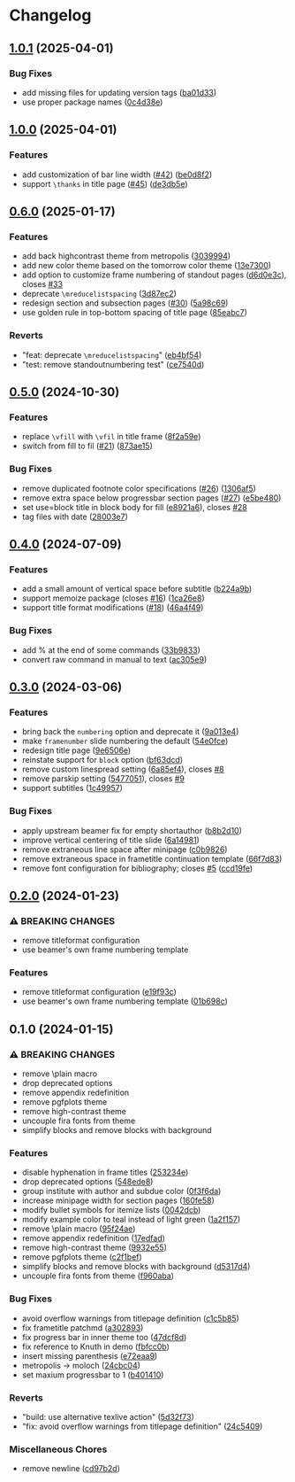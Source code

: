 # Changelog

## [1.0.1](https://github.com/jolars/moloch/compare/v1.0.0...v1.0.1) (2025-04-01)


### Bug Fixes

* add missing files for updating version tags ([ba01d33](https://github.com/jolars/moloch/commit/ba01d33b1993d4992372420f25f6390c5e4baa91))
* use proper package names ([0c4d38e](https://github.com/jolars/moloch/commit/0c4d38e3c2e2b0b93bfc1b6c1abe6bf0a3a01311))

## [1.0.0](https://github.com/jolars/moloch/compare/v0.6.0...v1.0.0) (2025-04-01)


### Features

* add customization of bar line width ([#42](https://github.com/jolars/moloch/issues/42)) ([be0d8f2](https://github.com/jolars/moloch/commit/be0d8f23c72b9760baeb31a58d2e9988cba5d19a))
* support `\thanks` in title page ([#45](https://github.com/jolars/moloch/issues/45)) ([de3db5e](https://github.com/jolars/moloch/commit/de3db5e517c06d1b8793b3a1c134b9bf4ad8b189))

## [0.6.0](https://github.com/jolars/moloch/compare/v0.5.0...v0.6.0) (2025-01-17)


### Features

* add back highcontrast theme from metropolis ([3039994](https://github.com/jolars/moloch/commit/3039994e27a01d54d7a3cfa696318413161f5e15))
* add new color theme based on the tomorrow color theme ([13e7300](https://github.com/jolars/moloch/commit/13e73007c6d29989684aa228f7f74d3bdcce526f))
* add option to customize frame numbering of standout pages ([d6d0e3c](https://github.com/jolars/moloch/commit/d6d0e3c61565f06d1987c275e2460c9b61ef8ae3)), closes [#33](https://github.com/jolars/moloch/issues/33)
* deprecate `\mreducelistspacing` ([3d87ec2](https://github.com/jolars/moloch/commit/3d87ec2d8d4a81c09d13083aa61af2a36ce6dd1d))
* redesign section and subsection pages  ([#30](https://github.com/jolars/moloch/issues/30)) ([5a98c69](https://github.com/jolars/moloch/commit/5a98c69a3f07b5b36d5d2c5e5a117e25c472ad22))
* use golden rule in top-bottom spacing of title page ([85eabc7](https://github.com/jolars/moloch/commit/85eabc7beef4296dcc7a7ac53eb0f7a785fe8c35))


### Reverts

* "feat: deprecate `\mreducelistspacing`" ([eb4bf54](https://github.com/jolars/moloch/commit/eb4bf54e734a64936903d18dbb6d1668d769fa01))
* "test: remove standoutnumbering test" ([ce7540d](https://github.com/jolars/moloch/commit/ce7540d71caf490cbd3129345cd778b1519394d9))

## [0.5.0](https://github.com/jolars/moloch/compare/v0.4.0...v0.5.0) (2024-10-30)


### Features

* replace `\vfill` with `\vfil` in title frame ([8f2a59e](https://github.com/jolars/moloch/commit/8f2a59e239cf0ae32f1a5c8fbf6ad739fa1cd328))
* switch from fill to fil ([#21](https://github.com/jolars/moloch/issues/21)) ([873ae15](https://github.com/jolars/moloch/commit/873ae154824ed10d45f05c6efe4c4cc73eca1a22))


### Bug Fixes

* remove duplicated footnote color specifications ([#26](https://github.com/jolars/moloch/issues/26)) ([1306af5](https://github.com/jolars/moloch/commit/1306af5a73e0a030ece2ad9825496cc28507ad54))
* remove extra space below progressbar section pages ([#27](https://github.com/jolars/moloch/issues/27)) ([e5be480](https://github.com/jolars/moloch/commit/e5be4806ab9b975be8e8f67434c80fd2155e30b2))
* set use=block title in block body for fill ([e8921a6](https://github.com/jolars/moloch/commit/e8921a69642166ef22b9b27cd3633a735c22f153)), closes [#28](https://github.com/jolars/moloch/issues/28)
* tag files with date ([28003e7](https://github.com/jolars/moloch/commit/28003e7502ce420a0e24b96e27ba3d30b9b0ecbc))

## [0.4.0](https://github.com/jolars/moloch/compare/v0.3.0...v0.4.0) (2024-07-09)


### Features

* add a small amount of vertical space before subtitle ([b224a9b](https://github.com/jolars/moloch/commit/b224a9b5067187e64a7669b61aee029447535729))
* support memoize package (closes [#16](https://github.com/jolars/moloch/issues/16)) ([1ca26e8](https://github.com/jolars/moloch/commit/1ca26e857a331fcb29296c4987b69aea0db90fae))
* support title format modifications ([#18](https://github.com/jolars/moloch/issues/18)) ([46a4f49](https://github.com/jolars/moloch/commit/46a4f49e8bb95798c2d6f3b69a1b96128d95cb8b))


### Bug Fixes

* add % at the end of some commands ([33b9833](https://github.com/jolars/moloch/commit/33b9833f21d3e0654fe2452d0b8ac8e8eb3a47bb))
* convert raw command in manual to text ([ac305e9](https://github.com/jolars/moloch/commit/ac305e9b547ce44e0573f333adc4e6684eb88b68))

## [0.3.0](https://github.com/jolars/moloch/compare/v0.2.0...v0.3.0) (2024-03-06)


### Features

* bring back the `numbering` option and deprecate it ([9a013e4](https://github.com/jolars/moloch/commit/9a013e4d46e1c009f058862525c4d92983c4103c))
* make `framenumber` slide numbering the default ([54e0fce](https://github.com/jolars/moloch/commit/54e0fce68b39a10aabf646c000ffa6656dede748))
* redesign title page ([9e6506e](https://github.com/jolars/moloch/commit/9e6506eccdf1a55ac88540df3bf792b88f07fc7a))
* reinstate support for `block` option ([bf63dcd](https://github.com/jolars/moloch/commit/bf63dcd17922277a198465485931f414a9426636))
* remove custom linespread setting ([6a85ef4](https://github.com/jolars/moloch/commit/6a85ef4ecd170550411cd00e65fe1e1a8d88b80b)), closes [#8](https://github.com/jolars/moloch/issues/8)
* remove parskip setting ([5477051](https://github.com/jolars/moloch/commit/54770512988927ab3c8264c7fce592cd0a4e32f8)), closes [#9](https://github.com/jolars/moloch/issues/9)
* support subtitles ([1c49957](https://github.com/jolars/moloch/commit/1c499577ea8f8aadf2403bdbd4efa603cf5a64d6))


### Bug Fixes

* apply upstream beamer fix for empty shortauthor ([b8b2d10](https://github.com/jolars/moloch/commit/b8b2d1090da3082a8b0370ef3411f70cc6c6fc1f))
* improve vertical centering of title slide ([6a14981](https://github.com/jolars/moloch/commit/6a149812409ce9072b785677fe562c5c80af22d4))
* remove extraneous line space after minipage ([c0b9826](https://github.com/jolars/moloch/commit/c0b98267ac70d75d69c5114e93b15722849fe712))
* remove extraneous space in frametitle continuation template ([66f7d83](https://github.com/jolars/moloch/commit/66f7d833a9e9e55626f38b2d3bc50303317a6b1c))
* remove font configuration for bibliography; closes [#5](https://github.com/jolars/moloch/issues/5) ([ccd19fe](https://github.com/jolars/moloch/commit/ccd19fe2dd20f40813e07c96a88700d5844b6e5d))

## [0.2.0](https://github.com/jolars/moloch/compare/v0.1.0...v0.2.0) (2024-01-23)


### ⚠ BREAKING CHANGES

* remove titleformat configuration
* use beamer's own frame numbering template

### Features

* remove titleformat configuration ([e19f93c](https://github.com/jolars/moloch/commit/e19f93c40a92ae28f5e7bf26cc48b68675501c89))
* use beamer's own frame numbering template ([01b698c](https://github.com/jolars/moloch/commit/01b698c7838d2e09057a240054c3acb3c75be8dc))

## 0.1.0 (2024-01-15)


### ⚠ BREAKING CHANGES

* remove \plain macro
* drop deprecated options
* remove appendix redefinition
* remove pgfplots theme
* remove high-contrast theme
* uncouple fira fonts from theme
* simplify blocks and remove blocks with background

### Features

* disable hyphenation in frame titles ([253234e](https://github.com/jolars/moloch/commit/253234e7b262d98e216dfadffddf29023f7af06f))
* drop deprecated options ([548ede8](https://github.com/jolars/moloch/commit/548ede8413f1f0d5d2b762de9798f44351b2f81b))
* group institute with author and subdue color ([0f3f6da](https://github.com/jolars/moloch/commit/0f3f6da5733f151368d181243d74055920074fc0))
* increase minipage width for section pages ([160fe58](https://github.com/jolars/moloch/commit/160fe5854e87151f7b74faf29daf9969a1ef8328))
* modify bullet symbols for itemize lists ([0042dcb](https://github.com/jolars/moloch/commit/0042dcb8b7caa4b4b277aaa779fd2fe62f8f2ec4))
* modify example color to teal instead of light green ([1a2f157](https://github.com/jolars/moloch/commit/1a2f1573dc588c8e93ba6572c109620edde2d3c8))
* remove \plain macro ([95f24ae](https://github.com/jolars/moloch/commit/95f24ae73ac72d9501de0760e48bbc0cacce797f))
* remove appendix redefinition ([17edfad](https://github.com/jolars/moloch/commit/17edfad5975192df7561e6404bff14ba40726d2b))
* remove high-contrast theme ([9932e55](https://github.com/jolars/moloch/commit/9932e55efcb3ed56e402301c8aec7a3583915dd9))
* remove pgfplots theme ([c2f1bef](https://github.com/jolars/moloch/commit/c2f1bef3cc7b2a4c48bf2e4f3e7c0c857a54c6fa))
* simplify blocks and remove blocks with background ([d5317d4](https://github.com/jolars/moloch/commit/d5317d4d05c06ac85f4cbaa7e4a17f493bc6cc32))
* uncouple fira fonts from theme ([f960aba](https://github.com/jolars/moloch/commit/f960aba4ee56aabad24ab232a71e6673e00dc0db))


### Bug Fixes

* avoid overflow warnings from titlepage definition ([c1c5b85](https://github.com/jolars/moloch/commit/c1c5b85c301e0cd54213e15de8d5c606d0336059))
* fix frametitle patchmd ([a302893](https://github.com/jolars/moloch/commit/a30289334007b497b24a111896cc68bcc08fbd42))
* fix progress bar in inner theme too ([47dcf8d](https://github.com/jolars/moloch/commit/47dcf8df1ab26024e63e1f60ea59fd83a2210a2c))
* fix reference to Knuth in demo ([fbfcc0b](https://github.com/jolars/moloch/commit/fbfcc0b7ad78bd3628b8f98b15f32a57aaf32d38))
* insert missing parenthesis ([e72eaa9](https://github.com/jolars/moloch/commit/e72eaa9af24cdb1646e1785247c6579321cf6ad5))
* metropolis -&gt; moloch ([24cbc04](https://github.com/jolars/moloch/commit/24cbc0497a95e2a91f81fb996a0453dfb4bcdff0))
* set maxium progressbar to 1 ([b401410](https://github.com/jolars/moloch/commit/b4014101fec3c12a5f5960817f97234511ac1aa5))


### Reverts

* "build: use alternative texlive action" ([5d32f73](https://github.com/jolars/moloch/commit/5d32f73e69a178665b3bc059e8973bc394eb3a4f))
* "fix: avoid overflow warnings from titlepage definition" ([24c5409](https://github.com/jolars/moloch/commit/24c540998b637bd80f4318d3df603329bcade81f))


### Miscellaneous Chores

* remove newline ([cd97b2d](https://github.com/jolars/moloch/commit/cd97b2dcb6758f674ce173ff4c45e080d37b5374))

